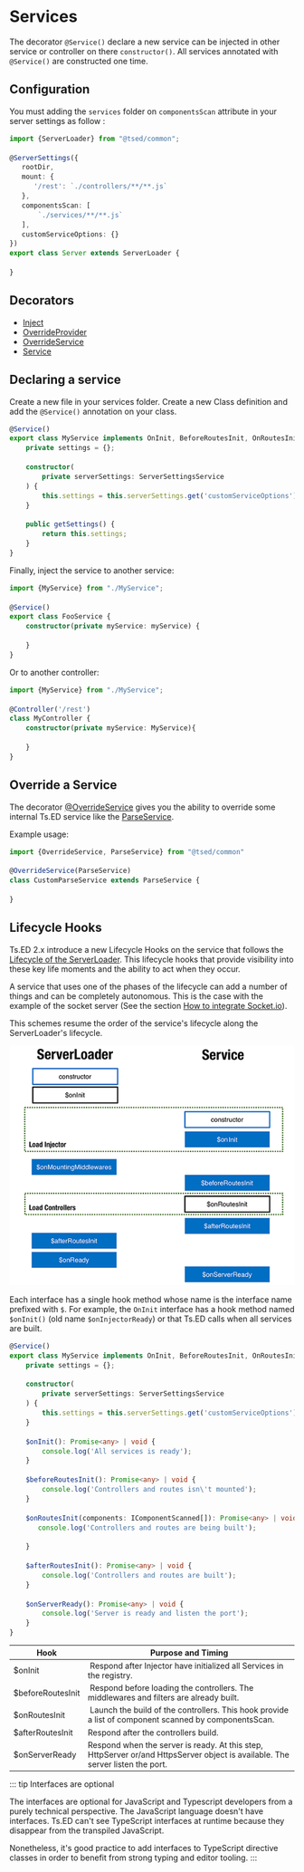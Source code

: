 # Services

The decorator `@Service()` declare a new service can be injected in other service or controller on there `constructor()`.
All services annotated with `@Service()` are constructed one time.

## Configuration

You must adding the `services` folder on `componentsScan` attribute in your server settings as follow :
 
```typescript
import {ServerLoader} from "@tsed/common";

@ServerSettings({
   rootDir,
   mount: {
      '/rest': `./controllers/**/**.js`
   },
   componentsScan: [
       `./services/**/**.js`
   ],
   customServiceOptions: {}
})
export class Server extends ServerLoader {
   
}       
```

## Decorators

<ul class="api-list"><li class="api-item" data-symbol="common/di;Inject;decorator;@;false;false;false;false"><a href="#/api/common/di/inject"class="symbol-container symbol-type-decorator symbol-name-commondi-Inject"title="Inject"><span class="symbol decorator"></span>Inject</a></li><li class="api-item" data-symbol="common/di;OverrideProvider;decorator;@;false;false;false;false"><a href="#/api/common/di/overrideprovider"class="symbol-container symbol-type-decorator symbol-name-commondi-OverrideProvider"title="OverrideProvider"><span class="symbol decorator"></span>OverrideProvider</a></li><li class="api-item" data-symbol="common/di;OverrideService;decorator;@;false;false;false;false"><a href="#/api/common/di/overrideservice"class="symbol-container symbol-type-decorator symbol-name-commondi-OverrideService"title="OverrideService"><span class="symbol decorator"></span>OverrideService</a></li><li class="api-item" data-symbol="common/di;Service;decorator;@;false;false;false;false"><a href="#/api/common/di/service"class="symbol-container symbol-type-decorator symbol-name-commondi-Service"title="Service"><span class="symbol decorator"></span>Service</a></li></ul>

## Declaring a service

Create a new file in your services folder. Create a new Class definition and add the `@Service()` annotation on your class.

```typescript
@Service()
export class MyService implements OnInit, BeforeRoutesInit, OnRoutesInit, AfterRoutesInit, OnServerReady {
    private settings = {};
    
    constructor(
        private serverSettings: ServerSettingsService
    ) {
        this.settings = this.serverSettings.get('customServiceOptions');
    }
    
    public getSettings() {
        return this.settings;
    }
}
```

Finally, inject the service to another service:
```typescript
import {MyService} from "./MyService";

@Service()
export class FooService {
    constructor(private myService: myService) {
    
    }
}
```
Or to another controller: 

```typescript
import {MyService} from "./MyService";

@Controller('/rest') 
class MyController {
    constructor(private myService: MyService){
    
    }
}  
```

## Override a Service

The decorator [@OverrideService](/api/common/di/overrideservice.md) gives you the ability to
override some internal Ts.ED service like the [ParseService](/api/common/filters/parseservice.md).

Example usage:
```typescript
import {OverrideService, ParseService} from "@tsed/common"

@OverrideService(ParseService)
class CustomParseService extends ParseService {
    
}
```

## Lifecycle Hooks

Ts.ED 2.x introduce a new Lifecycle Hooks on the service that follows the [Lifecycle of the ServerLoader](docs/server-loader/lifecycle-hooks.md).
This lifecycle hooks that provide visibility into these key life moments and the ability to act when they occur.


A service that uses one of the phases of the lifecycle can add a number of things and can be completely autonomous.
This is the case with the example of the socket server (See the section [How to integrate Socket.io](tutorials/socket-io.md)).

This schemes resume the order of the service's lifecycle along the ServerLoader's lifecycle.

![lifecycle-hooks](./../assets/hooks-in-sequence.png)

Each interface has a single hook method whose name is the interface name prefixed with `$`. For example, the `OnInit`
interface has a hook method named `$onInit()` (old name `$onInjectorReady`) or that Ts.ED calls when all services are built.

```typescript
@Service()
export class MyService implements OnInit, BeforeRoutesInit, OnRoutesInit, AfterRoutesInit, OnServerReady {
    private settings = {};

    constructor(
        private serverSettings: ServerSettingsService
    ) {
        this.settings = this.serverSettings.get('customServiceOptions');
    }

    $onInit(): Promise<any> | void {
        console.log('All services is ready');
    }

    $beforeRoutesInit(): Promise<any> | void {
        console.log('Controllers and routes isn\'t mounted');
    }

    $onRoutesInit(components: IComponentScanned[]): Promise<any> | void {
       console.log('Controllers and routes are being built');

    }

    $afterRoutesInit(): Promise<any> | void {
        console.log('Controllers and routes are built');
    }

    $onServerReady(): Promise<any> | void {
        console.log('Server is ready and listen the port');
    }
}
```

Hook | Purpose and Timing
---|---
$onInit | Respond after Injector have initialized all Services in the registry.
$beforeRoutesInit | Respond before loading the controllers. The middlewares and filters are already built.
$onRoutesInit | Launch the build of the controllers. This hook provide a list of component scanned by componentsScan.
$afterRoutesInit | Respond after the controllers build.
$onServerReady | Respond when the server is ready. At this step, HttpServer or/and HttpsServer object is available. The server listen the port.


::: tip Interfaces are optional

The interfaces are optional for JavaScript and Typescript developers from a purely technical perspective.
The JavaScript language doesn't have interfaces. Ts.ED can't see TypeScript interfaces at runtime because they disappear from the transpiled JavaScript.

Nonetheless, it's good practice to add interfaces to TypeScript directive classes in order to benefit from strong typing and editor tooling.
:::